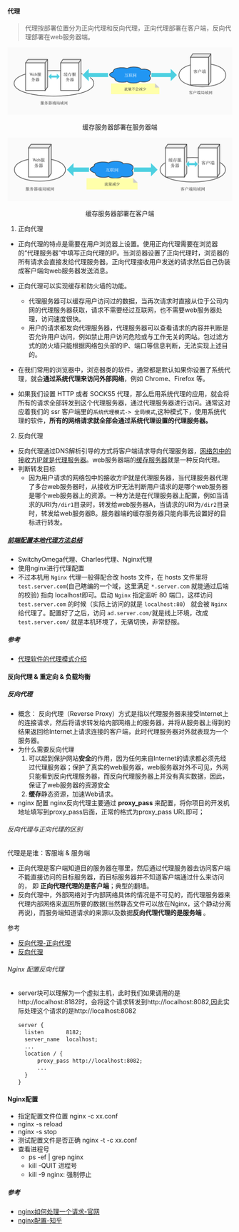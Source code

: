 #### 代理

> 代理按部署位置分为正向代理和反向代理，正向代理部署在客户端，反向代理部署在web服务器端。

![缓存服务器部署方式1](assets/代理-nginx/缓存服务器部署方式1.jpeg) 
<p align="center">缓存服务器部署在服务器端</p>

![缓存服务器部署方式1](assets/代理-nginx/缓存服务器部署方式2.jpeg) 
<p align="center">缓存服务器部署在客户端</p>


1. 正向代理

- 正向代理的特点是需要在用户浏览器上设置。使用正向代理需要在浏览器的“代理服务器”中填写正向代理的IP。当浏览器设置了正向代理时，浏览器的所有请求会直接发给代理服务器。正向代理接收用户发送的请求然后自己伪装成客户端向web服务器发送消息。
- 正向代理可以实现缓存和防火墙的功能。
  - 代理服务器可以缓存用户访问过的数据，当再次请求时直接从位于公司内网的代理服务器获取，请求不需要经过互联网，也不需要web服务器处理，访问速度很快。
  - 用户的请求都发向代理服务器，代理服务器可以查看请求的内容并判断是否允许用户访问，例如禁止用户访问危险或与工作无关的网站。包过滤方式的防火墙只能根据网络包头部的IP、端口等信息判断，无法实现上述目的。

- 在我们常用的浏览器中，浏览器类的软件，通常都是默认如果你设置了系统代理，就会**通过系统代理来访问外部网络**，例如 Chrome、Firefox 等。
- 如果我们设置 HTTP 或者 SOCKS5 代理，那么启用系统代理的应用，就会将所有的请求全部转发到这个代理服务器，通过代理服务器进行访问。通常这对应着我们的 ssr 客户端里的`系统代理模式-> 全局模式`,这种模式下，使用系统代理的软件，**所有的网络请求就全部会通过系统代理设置的代理服务器。** 

2. 反向代理

- 反向代理通过DNS解析引导的方式将客户端请求导向代理服务器，<u>网络包中的接收方IP就是代理服务器</u>。web服务器端的[缓存服务器](./HTTP/缓存)就是一种反向代理。
- 判断转发目标
  - 因为用户请求的网络包中的接收方IP就是代理服务器，当代理服务器代理了多台web服务器时，从接收方IP无法判断用户请求的是哪个web服务器是哪个web服务器上的资源。一种方法是在代理服务器上配置，例如当请求的URI为`/dir1`目录时，转发给web服务器A，当请求的URI为`/dir2`目录时，转发给web服务器B。服务器端的缓存服务器只能向事先设置好的目标进行转发。


##### [前端配置本地代理方法总结](https://juejin.im/post/5c0a6be4f265da616f6fc79c) 

- SwitchyOmega代理、Charles代理、Nginx代理
- 使用nginx进行代理配置
- 不过本机用 `Nginx` 代理一般得配合改 hosts 文件，在 hosts 文件里将 `test.server.com`(自己瞎编的一个域，这里满足 `*.server.com` 就能通过后端的校验) 指向 localhost即可。启动 `Nginx` 指定监听 80 端口，这样访问 `test.server.com` 的时候（实际上访问的就是 `localhost:80`） 就会被 `Nginx` 给代理了。配置好了之后，访问 `ad.server.com/`就是线上环境，改成 `test.server.com/` 就是本机环境了，无痛切换，非常舒服。

##### 参考

- [代理软件的代理模式介绍](https://gaoliang.me/post/ssr-v2ray-proxy-analysis/) 

#### 反向代理 & 重定向 & 负载均衡

##### 反向代理

- 概念：
  反向代理（Reverse Proxy）方式是指以代理服务器来接受Internet上的连接请求，然后将请求转发给内部网络上的服务器，并将从服务器上得到的结果返回给Internet上请求连接的客户端，此时代理服务器对外就表现为一个服务器。
- 为什么需要反向代理
  1. 可以起到保护网站**安全**的作用，因为任何来自Internet的请求都必须先经过代理服务器；保护了真实的web服务器，web服务器对外不可见，外网只能看到反向代理服务器，而反向代理服务器上并没有真实数据，因此，保证了web服务器的资源安全
  2. **缓存**静态资源，加速Web请求。
- nginx 配置
  nginx反向代理主要通过 **proxy_pass** 来配置，将你项目的开发机地址填写到proxy_pass后面，正常的格式为proxy_pass URL即可；

###### 反向代理与正向代理的区别

代理是是谁：客服端 & 服务端

- 正向代理是客户端知道目的服务器在哪里，然后通过代理服务器去访问客户端不能直接访问的目标服务器，而目标服务器并不知道客户端通过什么来访问的， 即 **正向代理代理的是客户端**；典型的翻墙。
- 反向代理中，外部网络对于内部网络具体的情况是不可见的，而代理服务器来代理内部网络来返回所要的数据(当然静态文件可以放在Nginx，这个静动分离再说)，而服务端知道请求的来源以及数据**反向代理代理的是服务端** 。

参考

- [反向代理-正向代理](https://juejin.im/post/5b2cf79af265da596019661e) 
- [反向代理](https://juejin.im/post/5b01336af265da0b8a67e5c9) 

###### Nginx 配置反向代理

- server块可以理解为一个虚拟主机，此时我们如果调用的是http://localhost:8182时，会将这个请求转发到http://localhost:8082,因此实际处理这个请求的是http://localhost:8082

  ```
  server {
  	listen       8182;
  	server_name  localhost;
  	...
  	location / {
  		proxy_pass http://localhost:8082;
  		...
  	}
  }
  ```

#### Nginx配置

- 指定配置文件位置
  nginx -c xx.conf
- nginx -s reload
- nginx -s stop
- 测试配置文件是否正确
  nginx -t -c xx.conf
- 查看进程号
  - ps -ef | grep nginx
  - kill -QUIT 进程号
  - kill -9 nginx: 强制停止



##### 参考

- [nginx如何处理一个请求-官网](https://tengine.taobao.org/nginx_docs/cn/docs/http/request_processing.html) 
- [nginx配置-知乎](https://zhuanlan.zhihu.com/p/31202053) 
